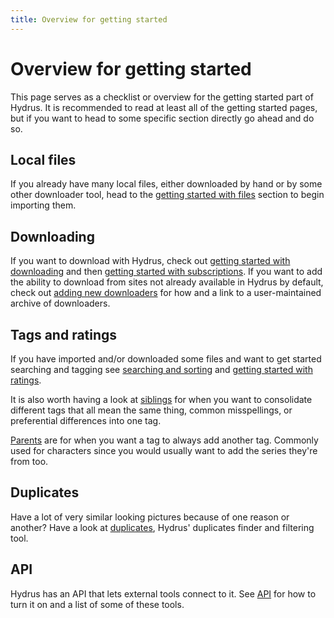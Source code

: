 ```yaml
---
title: Overview for getting started
---
```


# Overview for getting started
This page serves as a checklist or overview for the getting started part of Hydrus. It is recommended to read at least all of the getting started pages, but if you want to head to some specific section directly go ahead and do so.

## Local files
If you already have many local files, either downloaded by hand or by some other downloader tool, head to the [getting started with files](getting_started_files.md) section to begin importing them.

## Downloading
If you want to download with Hydrus, check out [getting started with downloading](getting_started_downloading.md) and then [getting started with subscriptions](getting_started_subscriptions.md). If you want to add the ability to download from sites not already available in Hydrus by default, check out [adding new downloaders](adding_new_downloaders.md) for how and a link to a user-maintained archive of downloaders.

## Tags and ratings
If you have imported and/or downloaded some files and want to get started searching and tagging see [searching and sorting](getting_started_searching.md) and [getting started with ratings](getting_started_ratings.md).

It is also worth having a look at [siblings](advanced_siblings.md) for when you want to consolidate different tags that all mean the same thing, common misspellings, or preferential differences into one tag.  

[Parents](advanced_parents.md) are for when you want a tag to always add another tag. Commonly used for characters since you would usually want to add the series they're from too.

## Duplicates
Have a lot of very similar looking pictures because of one reason or another? Have a look at [duplicates](duplicates.md), Hydrus' duplicates finder and filtering tool.

## API
Hydrus has an API that lets external tools connect to it. See [API](client_api.md) for how to turn it on and a list of some of these tools.
